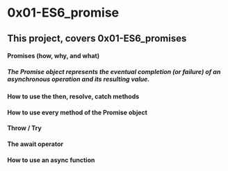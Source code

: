 # 0x01-ES6_promise

## This project, covers 0x01-ES6_promises 

#### Promises (how, why, and what)
##### The Promise object represents the eventual completion (or failure) of an asynchronous operation and its resulting value.

####    How to use the then, resolve, catch methods
####    How to use every method of the Promise object
####    Throw / Try
####    The await operator
####    How to use an async function


